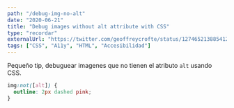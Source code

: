 ```yaml
---
path: "/debug-img-no-alt"
date: "2020-06-21"
title: "Debug images without alt attribute with CSS"
type: "recordar"
externalUrl: "https://twitter.com/geoffreycrofte/status/1274652138854121474"
tags: ["CSS", "A11y", "HTML", "Accesibilidad"]
---
```


Pequeño tip, debuguear imagenes que no tienen el atributo `alt` usando CSS.

```css
img:not([alt]) {
  outline: 2px dashed pink;
}
```
